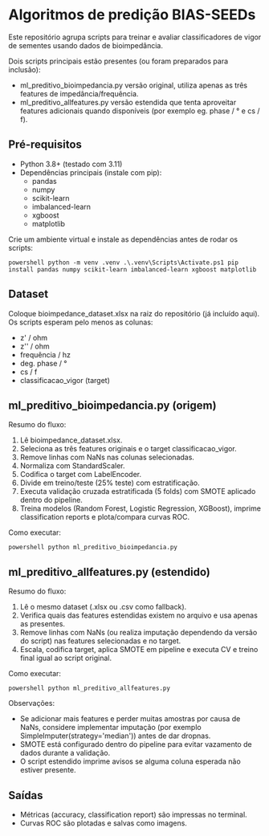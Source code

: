 ﻿# Algoritmos de predição BIAS-SEEDs

Este repositório agrupa scripts para treinar e avaliar classificadores de vigor de sementes usando dados de bioimpedância.

Dois scripts principais estão presentes (ou foram preparados para inclusão):

- ml_preditivo_bioimpedancia.py  versão original, utiliza apenas as três features de impedância/frequência.
- ml_preditivo_allfeatures.py  versão estendida que tenta aproveitar features adicionais quando disponíveis (por exemplo 
eg. phase / ° e cs / f).

## Pré-requisitos

- Python 3.8+ (testado com 3.11)
- Dependências principais (instale com pip):
  - pandas
  - numpy
  - scikit-learn
  - imbalanced-learn
  - xgboost
  - matplotlib

Crie um ambiente virtual e instale as dependências antes de rodar os scripts:

`powershell
python -m venv .venv
.\.venv\Scripts\Activate.ps1
pip install pandas numpy scikit-learn imbalanced-learn xgboost matplotlib
`

## Dataset

Coloque bioimpedance_dataset.xlsx na raiz do repositório (já incluído aqui). Os scripts esperam pelo menos as colunas:

- z' / ohm
- z'' / ohm
- frequência / hz
- deg. phase / °
- cs / f
- classificacao_vigor (target)

## ml_preditivo_bioimpedancia.py (origem)

Resumo do fluxo:

1. Lê bioimpedance_dataset.xlsx.
2. Seleciona as três features originais e o target classificacao_vigor.
3. Remove linhas com NaNs nas colunas selecionadas.
4. Normaliza com StandardScaler.
5. Codifica o target com LabelEncoder.
6. Divide em treino/teste (25% teste) com estratificação.
7. Executa validação cruzada estratificada (5 folds) com SMOTE aplicado dentro do pipeline.
8. Treina modelos (Random Forest, Logistic Regression, XGBoost), imprime classification reports e plota/compara curvas ROC.

Como executar:

`powershell
python ml_preditivo_bioimpedancia.py
`

## ml_preditivo_allfeatures.py (estendido)

Resumo do fluxo:

1. Lê o mesmo dataset (.xlsx ou .csv como fallback).
2. Verifica quais das features estendidas existem no arquivo e usa apenas as presentes.
3. Remove linhas com NaNs (ou realiza imputação dependendo da versão do script) nas features selecionadas e no target.
4. Escala, codifica target, aplica SMOTE em pipeline e executa CV e treino final  igual ao script original.

Como executar:

`powershell
python ml_preditivo_allfeatures.py
`

Observações:

- Se adicionar mais features e perder muitas amostras por causa de NaNs, considere implementar imputação (por exemplo SimpleImputer(strategy='median')) antes de dar dropnas.
- SMOTE está configurado dentro do pipeline para evitar vazamento de dados durante a validação.
- O script estendido imprime avisos se alguma coluna esperada não estiver presente.

## Saídas

- Métricas (accuracy, classification report) são impressas no terminal.
- Curvas ROC são plotadas e salvas como imagens.



